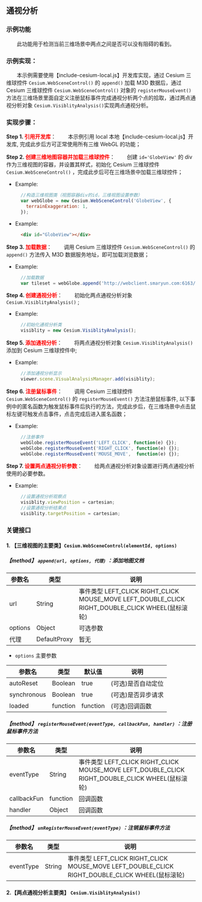 ## 通视分析

### 示例功能

&ensp;&ensp;&ensp;&ensp;此功能用于检测当前三维场景中两点之间是否可以没有阻碍的看到。

### 示例实现：

&ensp;&ensp;&ensp;&ensp;本示例需要使用【include-cesium-local.js】开发库实现，通过 Cesium 三维球控件 `Cesium.WebSceneControl()` 的 `append()` 加载 M3D 数据后，通过 Cesium 三维球控件 `Cesium.WebSceneControl()` 对象的 `registerMouseEvent()` 方法在三维场景里面自定义注册鼠标事件完成通视分析两个点的拾取，通过两点通视分析对象 `Cesium.VisiblityAnalysis()`实现两点通视分析。

### 实现步骤：

**Step 1. <font color=red>引用开发库</font>**：
&ensp;&ensp;&ensp;&ensp;本示例引用 local 本地【include-cesium-local.js】开发库, 完成此步后方可正常使用所有三维 WebGL 的功能；

**Step 2. <font color=red>创建三维地图容器并加载三维球控件</font>**：
&ensp;&ensp;&ensp;&ensp;创建 `id='GlobeView'` 的 div 作为三维视图的容器，并设置其样式，初始化 Cesium 三维球控件 `Cesium.WebSceneControl()` ，完成此步后可在三维场景中加载三维球控件；

- Example:

  ```Javascript
    //构造三维视图类（视图容器div的id，三维视图设置参数）
    var webGlobe = new Cesium.WebSceneControl('GlobeView', {
      terrainExaggeration: 1,
    });
  ```

- Example:
  ```html
    <div id="GlobeView"></div>
  ```

**Step 3. <font color=red>加载数据</font>**：
&ensp;&ensp;&ensp;&ensp;调用 Cesium 三维球控件 `Cesium.WebSceneControl()` 的 `append()` 方法传入 M3D 数据服务地址，即可加载浏览数据；

- Example:
  ```Javascript
    //加载数据
    var tileset = webGlobe.append('http://webclient.smaryun.com:6163/igs/rest/g3d/M3D', {});
  ```

**Step 4. <font color=red>创建通视分析</font>**：
&ensp;&ensp;&ensp;&ensp;初始化两点通视分析对象 `Cesium.VisiblityAnalysis()` ;

- Example:
  ```Javascript
    //初始化通视分析类
    visiblity = new Cesium.VisiblityAnalysis();
  ```

**Step 5. <font color=red>添加通视分析</font>**：
&ensp;&ensp;&ensp;&ensp;将两点通视分析对象 `Cesium.VisiblityAnalysis()` 添加到 Cesium 三维球控件中;

- Example:
  ```Javascript
    //添加通视分析显示
    viewer.scene.VisualAnalysisManager.add(visiblity);
  ```

**Step 6. <font color=red>注册鼠标事件</font>**：
&ensp;&ensp;&ensp;&ensp;调用 Cesium 三维球控件 `Cesium.WebSceneControl()` 的 `registerMouseEvent()` 方法注册鼠标事件, 以下事例中的匿名函数为触发鼠标事件后执行的方法，完成此步后，在三维场景中点击鼠标左键可触发点击事件，点击完成后进入匿名函数；

- Example:
  ```Javascript
    //注册事件
    webGlobe.registerMouseEvent('LEFT_CLICK', function(e) {});
    webGlobe.registerMouseEvent('RIGHT_CLICK', function(e) {});
    webGlobe.registerMouseEvent('MOUSE_MOVE',  function(e) {});
  ```

**Step 7. <font color=red>设置两点通视分析参数</font>**：
&ensp;&ensp;&ensp;&ensp;给两点通视分析对象设置进行两点通视分析使用的必要参数。

- Example:
  ```Javascript
    //设置通视分析观察点
    visiblity.viewPosition = cartesian;
    //设置通视分析结果点
    visiblity.targetPosition = cartesian;
  ```

### 关键接口

#### 1. 【三维视图的主要类】`Cesium.WebSceneControl(elementId, options)`

##### 【method】 `append(url, options, 代理)` ：添加地图文档

| 参数名  | 类型         | 说明                                                                                            |
| ------- | ------------ | ----------------------------------------------------------------------------------------------- |
| url     | String       | 事件类型 LEFT_CLICK RIGHT_CLICK MOUSE_MOVE LEFT_DOUBLE_CLICK RIGHT_DOUBLE_CLICK WHEEL(鼠标滚轮) |
| options | Object       | 可选参数                                                                                        |
| 代理    | DefaultProxy | 暂无                                                                                            |

- `options` 主要参数

| 参数名      | 类型     | 默认值   | 说明               |
| ----------- | -------- | -------- | ------------------ |
| autoReset   | Boolean  | true     | (可选)是否自动定位 |
| synchronous | Boolean  | true     | (可选)是否异步请求 |
| loaded      | function | function | (可选)回调函数     |

##### 【method】 `registerMouseEvent(eventType, callbackFun, handler)` ：注册鼠标事件方法

| 参数名      | 类型     | 说明                                                                                            |
| ----------- | -------- | ----------------------------------------------------------------------------------------------- |
| eventType   | String   | 事件类型 LEFT_CLICK RIGHT_CLICK MOUSE_MOVE LEFT_DOUBLE_CLICK RIGHT_DOUBLE_CLICK WHEEL(鼠标滚轮) |
| callbackFun | function | 回调函数                                                                                        |
| handler     | Object   | 回调函数                                                                                        |

##### 【method】 `unRegisterMouseEvent(eventType)` ：注销鼠标事件方法

| 参数名    | 类型   | 说明                                                                                            |
| --------- | ------ | ----------------------------------------------------------------------------------------------- |
| eventType | String | 事件类型 LEFT_CLICK RIGHT_CLICK MOUSE_MOVE LEFT_DOUBLE_CLICK RIGHT_DOUBLE_CLICK WHEEL(鼠标滚轮) |

#### 2.【两点通视分析主要类】 `Cesium.VisiblityAnalysis()`
